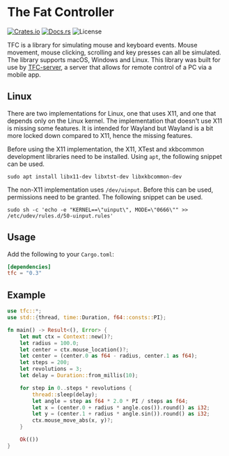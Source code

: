 # The Fat Controller

[![Crates.io](https://img.shields.io/crates/v/tfc)](https://crates.io/crates/tfc)
[![Docs.rs](https://docs.rs/tfc/badge.svg)](https://docs.rs/tfc)
![License](https://img.shields.io/crates/l/tfc)

TFC is a library for simulating mouse and keyboard events. Mouse movement, mouse
clicking, scrolling and key presses can all be simulated. The library supports
macOS, Windows and Linux. This library was built for use by
[TFC-server]([TFC](https://crates.io/crates/tfc)), a server that allows for
remote control of a PC via a mobile app.

## Linux

There are two implementations for Linux, one that uses X11, and one that depends
only on the Linux kernel. The implementation that doesn't use X11 is missing
some features. It is intended for Wayland but Wayland is a bit more locked down
compared to X11, hence the missing features.

Before using the X11 implementation, the X11, XTest and xkbcommon development
libraries need to be installed. Using `apt`, the following snippet can be used.

```shell
sudo apt install libx11-dev libxtst-dev libxkbcommon-dev
```

The non-X11 implementation uses `/dev/uinput`. Before this can be used,
permissions need to be granted. The following snippet can be used.

```shell
sudo sh -c 'echo -e "KERNEL==\"uinput\", MODE=\"0666\"" >> /etc/udev/rules.d/50-uinput.rules'
```

## Usage

Add the following to your `Cargo.toml`:

```toml
[dependencies]
tfc = "0.3"
```

## Example

```rust
use tfc::*;
use std::{thread, time::Duration, f64::consts::PI};

fn main() -> Result<(), Error> {
    let mut ctx = Context::new()?;
    let radius = 100.0;
    let center = ctx.mouse_location()?;
    let center = (center.0 as f64 - radius, center.1 as f64);
    let steps = 200;
    let revolutions = 3;
    let delay = Duration::from_millis(10);

    for step in 0..steps * revolutions {
        thread::sleep(delay);
        let angle = step as f64 * 2.0 * PI / steps as f64;
        let x = (center.0 + radius * angle.cos()).round() as i32;
        let y = (center.1 + radius * angle.sin()).round() as i32;
        ctx.mouse_move_abs(x, y)?;
    }

    Ok(())
}
```
